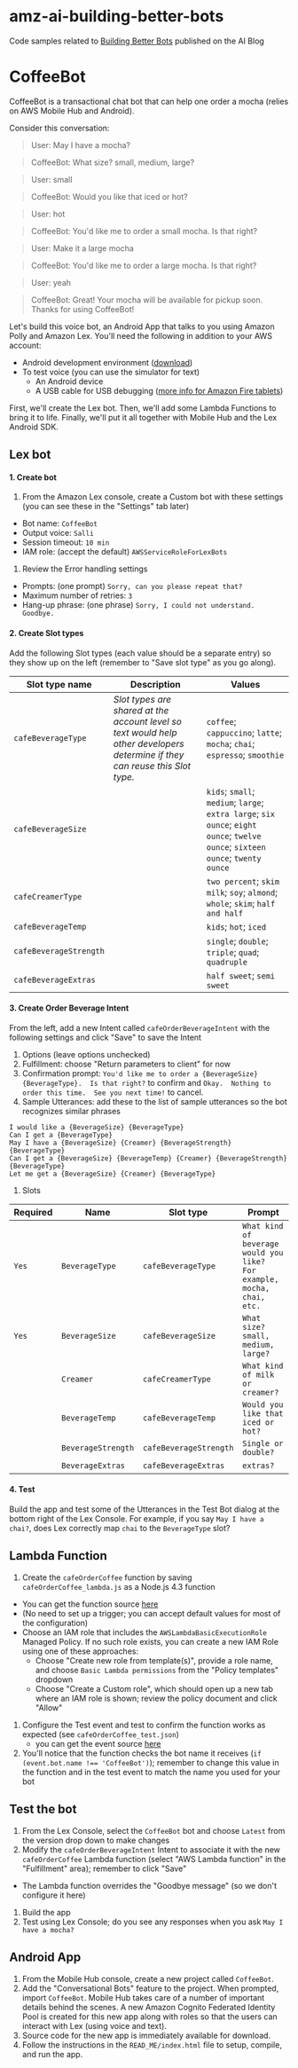 # amz-ai-building-better-bots
Code samples related to [Building Better Bots](https://aws.amazon.com/blogs/ai/building-better-bots-part-2/) published on the AI Blog

# CoffeeBot

CoffeeBot is a transactional chat bot that can help one order a mocha (relies on AWS Mobile Hub and Android).

Consider this conversation:
> User:  May I have a mocha?

> CoffeeBot:  What size?  small, medium, large?

> User:  small

> CoffeeBot:  Would you like that iced or hot?

> User:  hot

> CoffeeBot:  You'd like me to order a small mocha.  Is that right?

> User:  Make it a large mocha

> CoffeeBot:  You'd like me to order a large mocha.  Is that right?

> User:  yeah

> CoffeeBot:  Great! Your mocha will be available for pickup soon. Thanks for using CoffeeBot!

Let's build this voice bot, an Android App that talks to you using Amazon Polly and Amazon Lex.
You'll need the following in addition to your AWS account:
- Android development environment ([download](https://developer.android.com/sdk))
- To test voice (you can use the simulator for text)
	- An Android device
	- A USB cable for USB debugging ([more info for Amazon Fire tablets](https://developer.amazon.com/public/solutions/devices/fire-tablets/app-development/setting-up-your-development-environment-for-fire-tablets))


First, we'll create the Lex bot.  Then, we'll add some Lambda Functions to bring it to life.  Finally, we'll put it all together with Mobile Hub and the Lex Android SDK.

## Lex bot
#### 1. Create bot
1. From the Amazon Lex console, create a Custom bot with these settings (you can see these in the "Settings" tab later)
  - Bot name:  `CoffeeBot`
  - Output voice:  `Salli`
  - Session timeout:  `10 min`
  - IAM role:  (accept the default) `AWSServiceRoleForLexBots`
1. Review the Error handling settings
  - Prompts:  (one prompt)  `Sorry, can you please repeat that?`
  - Maximum number of retries:  `3`
  - Hang-up phrase:  (one phrase) `Sorry, I could not understand.  Goodbye.`

#### 2. Create Slot types
Add the following Slot types (each value should be a separate entry) so they show up on the left (remember to "Save slot type" as you go along).

Slot type name | Description | Values
-------------- | ----------- | --------------------
`cafeBeverageType` | *Slot types are shared at the account level so text would help other developers determine if they can reuse this Slot type.*| `coffee`; `cappuccino`; `latte`; `mocha`; `chai`; `espresso`; `smoothie`
`cafeBeverageSize` | | `kids`; `small`; `medium`; `large`; `extra large`; `six ounce`; `eight ounce`; `twelve ounce`; `sixteen ounce`; `twenty ounce`
`cafeCreamerType` | | `two percent`; `skim milk`; `soy`; `almond`; `whole`; `skim`; `half and half`
`cafeBeverageTemp` | | `kids`; `hot`; `iced`
`cafeBeverageStrength` | | `single`; `double`; `triple`; `quad`; `quadruple`
`cafeBeverageExtras` | | `half sweet`; `semi sweet`

#### 3. Create Order Beverage Intent
From the left, add a new Intent called `cafeOrderBeverageIntent` with the following settings and click "Save" to save the Intent
1. Options (leave options unchecked)
1. Fulfillment:  choose "Return parameters to client" for now
1. Confirmation prompt:  `You'd like me to order a {BeverageSize} {BeverageType}.  Is that right?` to confirm and `Okay.  Nothing to order this time.  See you next time!` to cancel.
1. Sample Utterances:  add these to the list of sample utterances so the bot recognizes similar phrases
```
I would like a {BeverageSize} {BeverageType}
Can I get a {BeverageType}
May I have a {BeverageSize} {Creamer} {BeverageStrength} {BeverageType}
Can I get a {BeverageSize} {BeverageTemp} {Creamer} {BeverageStrength} {BeverageType}
Let me get a {BeverageSize} {Creamer} {BeverageType}
```
1. Slots

Required | Name            | Slot type | Prompt
-------- | --------------- | --------- | -------------
`Yes` | `BeverageType` | `cafeBeverageType` | `What kind of beverage would you like?  For example, mocha, chai, etc.`
`Yes` | `BeverageSize` | `cafeBeverageSize` | `What size?  small, medium, large?`
 &nbsp;| `Creamer` | `cafeCreamerType` | `What kind of milk or creamer?`
 &nbsp;| `BeverageTemp` | `cafeBeverageTemp` | `Would you like that iced or hot?`
 &nbsp;| `BeverageStrength` | `cafeBeverageStrength` | `Single or double?`
 &nbsp;| `BeverageExtras` | `cafeBeverageExtras` | `extras?`

#### 4. Test
Build the app and test some of the Utterances in the Test Bot dialog at the bottom right of the Lex Console.  For example, if you say `May I have a chai?`, does Lex correctly map `chai` to the `BeverageType` slot?

## Lambda Function
1. Create the `cafeOrderCoffee` function by saving `cafeOrderCoffee_lambda.js` as a Node.js 4.3 function
  - You can get the function source [here](https://github.com/awslabs/amz-ai-building-better-bots/blob/master/src/index.js)
  - (No need to set up a trigger; you can accept default values for most of the configuration)
  - Choose an IAM role that includes the `AWSLambdaBasicExecutionRole` Managed Policy.  If no such role exists, you can create a new IAM Role using one of these approaches:
    - Choose "Create new role from template(s)", provide a role name, and choose `Basic Lambda permissions` from the "Policy templates" dropdown
    - Choose "Create a Custom role", which should open up a new tab where an IAM role is shown; review the policy document and click "Allow"
1. Configure the Test event and test to confirm the function works as expected (see `cafeOrderCoffee_test.json`)
      - you can get the event source [here](https://github.com/awslabs/amz-ai-building-better-bots/blob/master/test/cafeOrderCoffee_test.json)
1. You'll notice that the function checks the bot name it receives (``if (event.bot.name !== 'CoffeeBot')``); remember to change this value in the function and in the test event to match the name you used for your bot

## Test the bot
1. From the Lex Console, select the `CoffeeBot` bot and choose `Latest` from the version drop down to make changes
1. Modify the `cafeOrderBeverageIntent` Intent to associate it with the new `cafeOrderCoffee` Lambda function (select "AWS Lambda function" in the "Fulfillment" area); remember to click "Save"
  -  The Lambda function overrides the "Goodbye message" (so we don't configure it here)
1. Build the app
1. Test using Lex Console; do you see any responses when you ask `May I have a mocha?`

## Android App
1. From the Mobile Hub console, create a new project called `CoffeeBot`.
1. Add the "Conversational Bots" feature to the project.  When prompted, import `CoffeeBot`.  Mobile Hub takes care of a number of important details behind the scenes.  A new Amazon Cognito Federated Identity Pool is created for this new app along with roles so that the users can interact with Lex (using voice and text).
1. Source code for the new app is immediately available for download.
1. Follow the instructions in the `READ_ME/index.html` file to setup, compile, and run the app.
